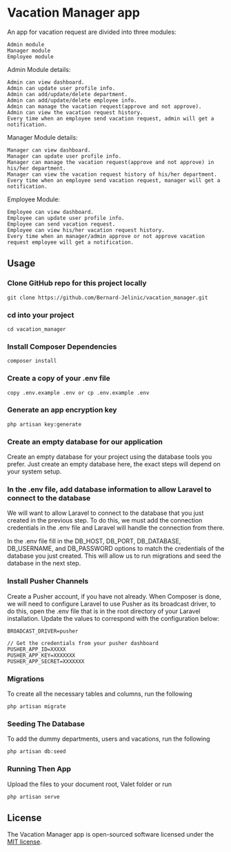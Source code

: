 # Vacation Manager app

An app for vacation request are divided into three modules:

    Admin module
    Manager module
    Employee module

Admin Module details:

    Admin can view dashboard.
    Admin can update user profile info.
    Admin can add/update/delete department.
    Admin can add/update/delete employee info.
    Admin can manage the vacation request(approve and not approve).
    Admin can view the vacation request history.
    Every time when an employee send vacation request, admin will get a notification.

Manager Module details:

    Manager can view dashboard.
    Manager can update user profile info.
    Manager can manage the vacation request(approve and not approve) in his/her department.
    Manager can view the vacation request history of his/her department.
    Every time when an employee send vacation request, manager will get a notification.

Employee Module:

    Employee can view dashboard.
    Employee can update user profile info.
    Employee can send vacation request.
    Employee can view his/her vacation request history.
    Every time when an manager/admin approve or not approve vacation request employee will get a notification.

## Usage

### Clone GitHub repo for this project locally

```
git clone https://github.com/Bernard-Jelinic/vacation_manager.git
```

### cd into your project

```
cd vacation_manager
```

### Install Composer Dependencies

```
composer install
```

### Create a copy of your .env file

```
copy .env.example .env or cp .env.example .env
```

### Generate an app encryption key

```
php artisan key:generate
```

### Create an empty database for our application

Create an empty database for your project using the database tools you prefer.
Just create an empty database here, the exact steps will depend on your system setup.

### In the .env file, add database information to allow Laravel to connect to the database

We will want to allow Laravel to connect to the database that you just created in the previous step. To do this, we must add the connection credentials in the .env file and Laravel will handle the connection from there.

In the .env file fill in the DB_HOST, DB_PORT, DB_DATABASE, DB_USERNAME, and DB_PASSWORD options to match the credentials of the database you just created. This will allow us to run migrations and seed the database in the next step.

### Install Pusher Channels

Create a Pusher account, if you have not already.
When Composer is done, we will need to configure Laravel to use Pusher as its broadcast driver, to do this, open the .env file that is in the root directory of your Laravel installation. Update the values to correspond with the configuration below:

```
BROADCAST_DRIVER=pusher

// Get the credentials from your pusher dashboard
PUSHER_APP_ID=XXXXX
PUSHER_APP_KEY=XXXXXXX
PUSHER_APP_SECRET=XXXXXXX
```

### Migrations

To create all the necessary tables and columns, run the following

```
php artisan migrate
```

### Seeding The Database

To add the dummy departments, users and vacations, run the following

```
php artisan db:seed
```

### Running Then App

Upload the files to your document root, Valet folder or run

```
php artisan serve
```

## License

The Vacation Manager app is open-sourced software licensed under the [MIT license](https://opensource.org/licenses/MIT).
